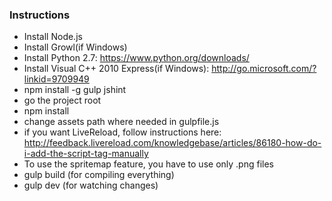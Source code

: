 ### Instructions

* Install Node.js
* Install Growl(if Windows)
* Install Python 2.7: https://www.python.org/downloads/
* Install Visual C++ 2010 Express(if Windows): http://go.microsoft.com/?linkid=9709949
* npm install -g gulp jshint
* go the project root
* npm install
* change assets path where needed in gulpfile.js
* if you want LiveReload, follow instructions here: http://feedback.livereload.com/knowledgebase/articles/86180-how-do-i-add-the-script-tag-manually
* To use the spritemap feature, you have to use only .png files
* gulp build (for compiling everything)
* gulp dev (for watching changes)
